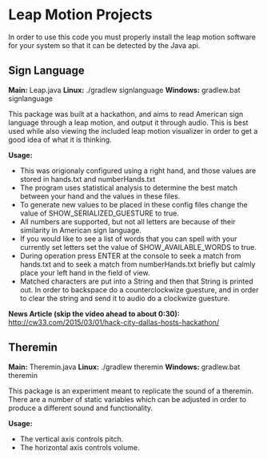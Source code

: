 Leap Motion Projects
====================
In order to use this code you must properly install the leap motion software for your system so that it can be detected by the Java api.

Sign Language
-------------
**Main:** Leap.java
**Linux:**
	./gradlew signlanguage
**Windows:**
	gradlew.bat signlanguage

This package was built at a hackathon, and aims to read American sign language through a leap motion, and output it through audio.  This is best used while also viewing the included leap motion visualizer in order to get a good idea of what it is thinking.

**Usage:**
* This was origionaly configured using a right hand, and those values are stored in hands.txt and numberHands.txt
* The program uses statistical analysis to determine the best match between your hand and the values in these files.
* To generate new values to be placed in these config files change the value of SHOW_SERIALIZED_GUESTURE to true.
* All numbers are supported, but not all letters are because of their similarity in American sign language.
* If you would like to see a list of words that you can spell with your currently set letters set the value of SHOW_AVAILABLE_WORDS to true.
* During operation press ENTER at the console to seek a match from hands.txt and to seek a match from numberHands.txt briefly but calmly place your left hand in the field of view.
* Matched characters are put into a String and then that String is printed out.  In order to backspace do a counterclockwize guesture, and in order to clear the string and send it to audio do a clockwize guesture.

**News Article (skip the video ahead to about 0:30):**  http://cw33.com/2015/03/01/hack-city-dallas-hosts-hackathon/

Theremin
--------
**Main:** Theremin.java
**Linux:**
	./gradlew theremin
**Windows:**
	gradlew.bat theremin

This package is an experiment meant to replicate the sound of a theremin.
There are a number of static variables which can be adjusted in order to produce a different sound and functionality.

**Usage:**
* The vertical axis controls pitch.
* The horizontal axis controls volume.
